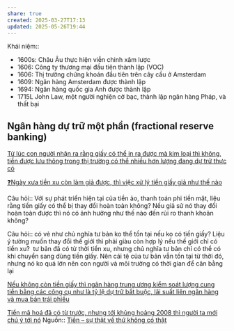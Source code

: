 ```yaml
---
share: true
created: 2025-03-27T17:13
updated: 2025-05-26T19:44
---
```

Khái niệm:: 
- 1600s: Châu Âu thực hiện viễn chinh xâm lược
- 1606: Công ty thương mại đầu tiên thành lập (VOC) 
- 1606: Thị trường chứng khoán đầu tiên trên cây cầu ở Amsterdam 
- 1609: Ngân hàng Amsterdam được thành lập
- 1694: Ngân hàng quốc gia Anh được thành lập
- 1715L John Law, một người nghiện cờ bạc, thành lập ngân hàng Pháp, và thất bại

## Ngân hàng dự trữ một phần (fractional reserve banking) 
[Từ lúc con người nhận ra rằng giấy có thể in ra được mà kim loại thì không, tiền được lưu thông trong thị trường có thể nhiều hơn lượng đang dự trữ thực có](./T%E1%BB%AB%20l%C3%BAc%20con%20ng%C6%B0%E1%BB%9Di%20nh%E1%BA%ADn%20ra%20r%E1%BA%B1ng%20gi%E1%BA%A5y%20c%C3%B3%20th%E1%BB%83%20in%20ra%20%C4%91%C6%B0%E1%BB%A3c%20m%C3%A0%20kim%20lo%E1%BA%A1i%20th%C3%AC%20kh%C3%B4ng,%20ti%E1%BB%81n%20%C4%91%C6%B0%E1%BB%A3c%20l%C6%B0u%20th%C3%B4ng%20trong%20th%E1%BB%8B%20tr%C6%B0%E1%BB%9Dng%20c%C3%B3%20th%E1%BB%83%20nhi%E1%BB%81u%20h%C6%A1n%20l%C6%B0%E1%BB%A3ng%20%C4%91ang%20d%E1%BB%B1%20tr%E1%BB%AF%20th%E1%BB%B1c%20c%C3%B3.md)

[❓Ngày xưa tiền xu còn làm giả được, thì việc xử lý tiền giấy giả như thế nào](./%E2%9D%93Ng%C3%A0y%20x%C6%B0a%20ti%E1%BB%81n%20xu%20c%C3%B2n%20l%C3%A0m%20gi%E1%BA%A3%20%C4%91%C6%B0%E1%BB%A3c,%20th%C3%AC%20vi%E1%BB%87c%20x%E1%BB%AD%20l%C3%BD%20ti%E1%BB%81n%20gi%E1%BA%A5y%20gi%E1%BA%A3%20nh%C6%B0%20th%E1%BA%BF%20n%C3%A0o.md)

Câu hỏi:: Với sự phát triển hiện tại của tiền ảo, thanh toán phi tiền mặt, liệu rằng tiền giấy có thể bị thay đổi hoàn toàn không? Nếu giả sử nó thay đổi hoàn toàn được thì nó có ảnh hưởng như thế nào đến rủi ro thanh khoản không?  
  
Câu hỏi:: có vẻ như chủ nghĩa tư bản ko thể tồn tại nếu ko có tiền giấy? Liệu ý tưởng muốn thay đổi thế giới thì phải giàu còn hợp lý nếu thế giới chỉ có tiền xu?
 tư bản đã có từ thời tiền xu, nhưng chủ nghĩa tư bản chỉ có thể có khi chuyển sang dùng tiền giấy. Nên cái tệ của tư bản vẫn tồn tại từ thời đó, nhưng nó ko quá lớn nên con người và môi trường có thời gian để cân bằng lại

[Nếu không còn tiền giấy thì ngân hàng trung ương kiểm soát lượng cung tiền bằng các công cụ như là tỷ lệ dự trữ bắt buộc, lãi suất liên ngân hàng và mua bán trái phiếu](./N%E1%BA%BFu%20kh%C3%B4ng%20c%C3%B2n%20ti%E1%BB%81n%20gi%E1%BA%A5y%20th%C3%AC%20ng%C3%A2n%20h%C3%A0ng%20trung%20%C6%B0%C6%A1ng%20ki%E1%BB%83m%20so%C3%A1t%20l%C6%B0%E1%BB%A3ng%20cung%20ti%E1%BB%81n%20b%E1%BA%B1ng%20c%C3%A1c%20c%C3%B4ng%20c%E1%BB%A5%20nh%C6%B0%20l%C3%A0%20t%E1%BB%B7%20l%E1%BB%87%20d%E1%BB%B1%20tr%E1%BB%AF%20b%E1%BA%AFt%20bu%E1%BB%99c,%20l%C3%A3i%20su%E1%BA%A5t%20li%C3%AAn%20ng%C3%A2n%20h%C3%A0ng%20v%C3%A0%20mua%20b%C3%A1n%20tr%C3%A1i%20phi%E1%BA%BFu.md)

[Tiền mã hoá đã có từ trước, nhưng tới khủng hoảng 2008 thì người ta mới chú ý tới nó](./Ti%E1%BB%81n%20m%C3%A3%20ho%C3%A1%20%C4%91%C3%A3%20c%C3%B3%20t%E1%BB%AB%20tr%C6%B0%E1%BB%9Bc,%20nh%C6%B0ng%20t%E1%BB%9Bi%20kh%E1%BB%A7ng%20ho%E1%BA%A3ng%202008%20th%C3%AC%20ng%C6%B0%E1%BB%9Di%20ta%20m%E1%BB%9Bi%20ch%C3%BA%20%C3%BD%20t%E1%BB%9Bi%20n%C3%B3.md)
Nguồn:: [Tiền – sự thật về thứ không có thật](../%CE%9E%20Ngu%E1%BB%93n/Ti%E1%BB%81n%20%E2%80%93%20s%E1%BB%B1%20th%E1%BA%ADt%20v%E1%BB%81%20th%E1%BB%A9%20kh%C3%B4ng%20c%C3%B3%20th%E1%BA%ADt.md)